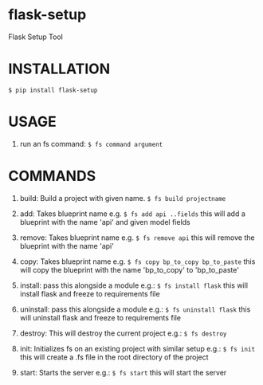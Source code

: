# flask-setup #
Flask Setup Tool

# INSTALLATION #
`$ pip install flask-setup`

# USAGE #

1. run an fs command:
   `$ fs command argument`

# COMMANDS #

1. build: Build a project with given name.
    `$ fs build projectname`

2. add: Takes blueprint name e.g.
    `$ fs add api ..fields` this will add a blueprint with the name 'api' and given model fields

3. remove: Takes blueprint name e.g.
    `$ fs remove api` this will remove the blueprint with the name 'api'

4. copy: Takes blueprint name e.g.
    `$ fs copy bp_to_copy bp_to_paste` this will copy the blueprint with the name 'bp_to_copy' to 'bp_to_paste'

5.  install: pass this alongside a module e.g.:
    `$ fs install flask` this will install flask and freeze to requirements file

6.  uninstall: pass this alongside a module e.g.:
    `$ fs uninstall flask` this will uninstall flask and freeze to requirements file

7.  destroy: This will destroy the current project e.g.:
    `$ fs destroy`

8.  init: Initializes fs on an existing project with similar setup e.g.:
    `$ fs init` this will create a .fs file in the root directory of the project

9. start: Starts the server e.g.:
    `$ fs start` this will start the server
